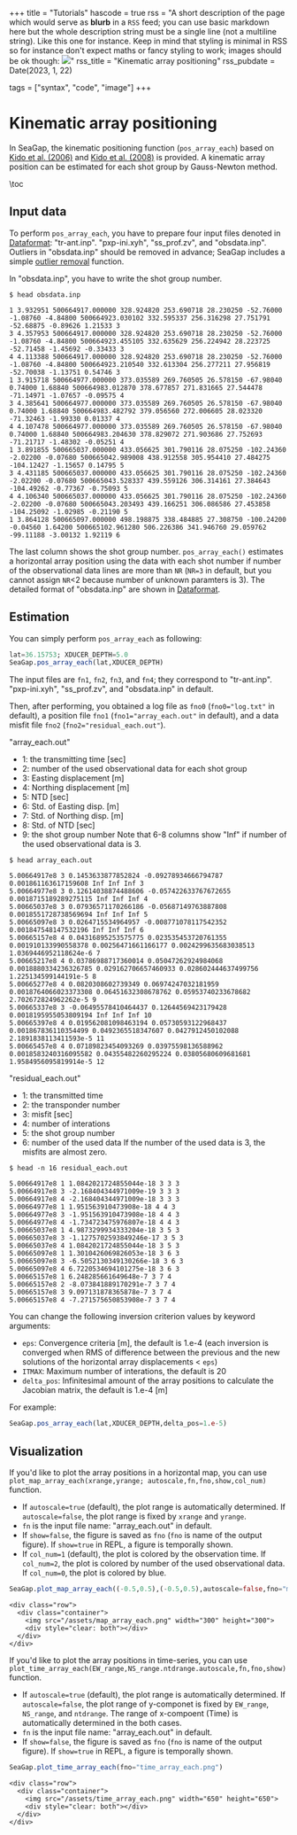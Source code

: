 +++
title = "Tutorials"
hascode = true
rss = "A short description of the page which would serve as **blurb** in a `RSS` feed; you can use basic markdown here but the whole description string must be a single line (not a multiline string). Like this one for instance. Keep in mind that styling is minimal in RSS so for instance don't expect maths or fancy styling to work; images should be ok though: ![](https://upload.wikimedia.org/wikipedia/en/b/b0/Rick_and_Morty_characters.jpg)"
rss_title = "Kinematic array positioning"
rss_pubdate = Date(2023, 1, 22)

tags = ["syntax", "code", "image"]
+++

# Kinematic array positioning

In SeaGap, the kinematic positioning function (`pos_array_each`) based on [Kido et al. (2006)](https://earth-planets-space.springeropen.com/articles/10.1186/BF03351996) and [Kido et al. (2008)](https://earth-planets-space.springeropen.com/articles/10.1186/BF03352785) is provided.
A kinematic array position can be estimated for each shot group by Gauss-Newton method.

\toc

## Input data

To perform `pos_array_each`, you have to prepare four input files denoted in [Dataformat](/dataformat/): "tr-ant.inp". "pxp-ini.xyh", "ss\_prof.zv", and "obsdata.inp".
Outliers in "obsdata.inp" should be removed in advance; SeaGap includes a simple [outlier removal](/tutorialdenoise/) function.

In "obsdata.inp", you have to write the shot group number.

`$ head obsdata.inp`
```plaintext
1 3.932951 500664917.000000 328.924820 253.690718 28.230250 -52.76000 -1.08760 -4.84800 500664923.030102 332.595337 256.316298 27.751791 -52.68875 -0.89626 1.21533 3
3 4.357953 500664917.000000 328.924820 253.690718 28.230250 -52.76000 -1.08760 -4.84800 500664923.455105 332.635629 256.224942 28.223725 -52.71458 -1.45692 -0.33433 3
4 4.113388 500664917.000000 328.924820 253.690718 28.230250 -52.76000 -1.08760 -4.84800 500664923.210540 332.613304 256.277211 27.956819 -52.70038 -1.13751 0.54746 3
1 3.915718 500664977.000000 373.035589 269.760505 26.578150 -67.98040 0.74000 1.68840 500664983.012870 378.677857 271.831665 27.544478 -71.14971 -1.07657 -0.09575 4
3 4.385641 500664977.000000 373.035589 269.760505 26.578150 -67.98040 0.74000 1.68840 500664983.482792 379.056560 272.006605 28.023320 -71.32463 -1.99330 0.01337 4
4 4.107478 500664977.000000 373.035589 269.760505 26.578150 -67.98040 0.74000 1.68840 500664983.204630 378.829072 271.903686 27.752693 -71.21717 -1.48302 -0.05251 4
1 3.891855 500665037.000000 433.056625 301.790116 28.075250 -102.24360 -2.02200 -0.07680 500665042.989008 438.912558 305.954410 27.484275 -104.12427 -1.15657 0.14795 5
3 4.431185 500665037.000000 433.056625 301.790116 28.075250 -102.24360 -2.02200 -0.07680 500665043.528337 439.559126 306.314161 27.384643 -104.49262 -0.77367 -0.75093 5
4 4.106340 500665037.000000 433.056625 301.790116 28.075250 -102.24360 -2.02200 -0.07680 500665043.203493 439.166251 306.086586 27.453858 -104.25092 -1.02985 -0.21190 5
1 3.864128 500665097.000000 498.198875 338.484885 27.308750 -100.24200 -0.04560 1.64200 500665102.961280 506.226386 341.946760 29.059762 -99.11188 -3.00132 1.92119 6
```

The last column shows the shot group number.
`pos_array_each()` estimates a horizontal array position using the data with each shot number if number of the observational data lines are more than `NR` (`NR=3` in default, but you cannot assign `NR`<2 because number of unknown paramters is 3).
The detailed format of "obsdata.inp" are shown in [Dataformat](/dataformat/).


## Estimation

You can simply perform `pos_array_each` as following: 

```julia
lat=36.15753; XDUCER_DEPTH=5.0
SeaGap.pos_array_each(lat,XDUCER_DEPTH)
```

The input files are `fn1`, `fn2`, `fn3`, and `fn4`; they correspond to "tr-ant.inp". "pxp-ini.xyh", "ss\_prof.zv", and "obsdata.inp" in default.

Then, after performing, you obtained a log file as `fno0` (`fno0="log.txt"` in default), a position file `fno1` (`fno1="array_each.out"` in default), and a data misfit file `fno2` (`fno2="residual_each.out"`).

"array\_each.out"
* 1: the transmitting time [sec]
* 2: number of the used observational data for each shot group
* 3: Easting displacement [m]
* 4: Northing displacement [m]
* 5: NTD [sec]
* 6: Std. of Easting disp. [m]
* 7: Std. of Northing disp. [m]
* 8: Std. of NTD [sec]
* 9: the shot group number
Note that 6-8 columns show "Inf" if number of the used observational data is 3.

`$ head array_each.out`
```plaintext
5.00664917e8 3 0.1453633877852824 -0.09278934666794787 0.001861163617159608 Inf Inf Inf 3
5.00664977e8 3 0.12614038874488606 -0.057422633767672655 0.0018715189289275115 Inf Inf Inf 4
5.00665037e8 3 0.07936571170266186 -0.05687149763887808 0.0018551728738569694 Inf Inf Inf 5
5.00665097e8 3 0.0264715534964957 -0.008771078117542352 0.001847548147532196 Inf Inf Inf 6
5.00665157e8 4 0.04316895253575775 0.023535453720761355 0.001910133990558378 0.00256471661166177 0.0024299635683038513 1.0369446952118624e-6 7
5.00665217e8 4 0.03786988717360014 0.05047262924984068 0.0018880334236326785 0.029162706657460933 0.028602444637499756 1.225134599144191e-5 8
5.00665277e8 4 0.0820308602739349 0.06974247032181959 0.0018764066023373308 0.06451632308678762 0.05953740233678682 2.702672824962262e-5 9
5.00665337e8 3 -0.06495578410464437 0.12644569423179428 0.0018195955053809194 Inf Inf Inf 10
5.00665397e8 4 0.019562081098463194 0.05730593122968437 0.001867836110354499 0.0492365518347607 0.0427912450102088 2.1891838113411593e-5 11
5.00665457e8 4 0.07189823454093269 0.03975598136588962 0.0018583240316095582 0.04355482260295224 0.03805680609681681 1.9584956095819914e-5 12
```

"residual\_each.out"
* 1: the transmitted time
* 2: the transponder number
* 3: misfit [sec]
* 4: number of interations
* 5: the shot group number
* 6: number of the used data
If the number of the used data is 3, the misfits are almost zero.

`$ head -n 16 residual_each.out`
```plaintext
5.00664917e8 1 1.0842021724855044e-18 3 3 3
5.00664917e8 3 -2.168404344971009e-19 3 3 3
5.00664917e8 4 -2.168404344971009e-18 3 3 3
5.00664977e8 1 1.951563910473908e-18 4 4 3
5.00664977e8 3 -1.951563910473908e-18 4 4 3
5.00664977e8 4 -1.734723475976807e-18 4 4 3
5.00665037e8 1 4.9873299934333204e-18 3 5 3
5.00665037e8 3 -1.1275702593849246e-17 3 5 3
5.00665037e8 4 1.0842021724855044e-18 3 5 3
5.00665097e8 1 1.3010426069826053e-18 3 6 3
5.00665097e8 3 -6.5052130349130266e-18 3 6 3
5.00665097e8 4 6.7220534694101275e-18 3 6 3
5.00665157e8 1 6.248285661649648e-7 3 7 4
5.00665157e8 2 -8.073841889170291e-7 3 7 4
5.00665157e8 3 9.097131878365878e-7 3 7 4
5.00665157e8 4 -7.271575650853908e-7 3 7 4
```
 

You can change the following inversion criterion values by keyword arguments:
* `eps`: Convergence criteria [m], the default is 1.e-4 (each inversion is converged when RMS of difference between the previous and the new solutions of the horizontal array displacements < `eps`)
* `ITMAX`: Maximum number of interations, the default is 20
* `delta_pos`: Infinitesimal amount of the array positions to calculate the Jacobian matrix, the default is 1.e-4 [m]

For example:
```julia
SeaGap.pos_array_each(lat,XDUCER_DEPTH,delta_pos=1.e-5)
``` 

## Visualization 

If you'd like to plot the array positions in a horizontal map, you can use `plot_map_array_each(xrange,yrange; autoscale,fn,fno,show,col_num)` function.
* If `autoscale=true` (default), the plot range is automatically determined. If `autoscale=false`, the plot range is fixed by `xrange` and `yrange`.
* `fn` is the input file name: "array\_each.out" in default.
* If `show=false`, the figure is saved as `fno` (`fno` is name of the output figure). If `show=true` in REPL, a figure is temporally shown.
* If `col_num=1` (default), the plot is colored by the observation time. If `col_num=2`, the plot is colored by number of the used observational data. If `col_num=0`, the plot is colored by blue. 

```julia
SeaGap.plot_map_array_each((-0.5,0.5),(-0.5,0.5),autoscale=false,fno="map_array_each.png")
```

~~~
<div class="row">
  <div class="container">
    <img src="/assets/map_array_each.png" width="300" height="300">
    <div style="clear: both"></div>      
  </div>
</div>
~~~

If you'd like to plot the array positions in time-series, you can use `plot_time_array_each(EW_range,NS_range.ntdrange.autoscale,fn,fno,show)` function.
* If `autoscale=true` (default), the plot range is automatically determined. If `autoscale=false`, the plot range of y-componet is fixed by `EW_range`, `NS_range`, and `ntdrange`. The range of x-compoent (Time) is automatically determined in the both cases.
* `fn` is the input file name: "array\_each.out" in default.
* If `show=false`, the figure is saved as `fno` (`fno` is name of the output figure). If `show=true` in REPL, a figure is temporally shown.


```julia
SeaGap.plot_time_array_each(fno="time_array_each.png")
```

~~~
<div class="row">
  <div class="container">
    <img src="/assets/time_array_each.png" width="650" height="650">
    <div style="clear: both"></div>      
  </div>
</div>
~~~



